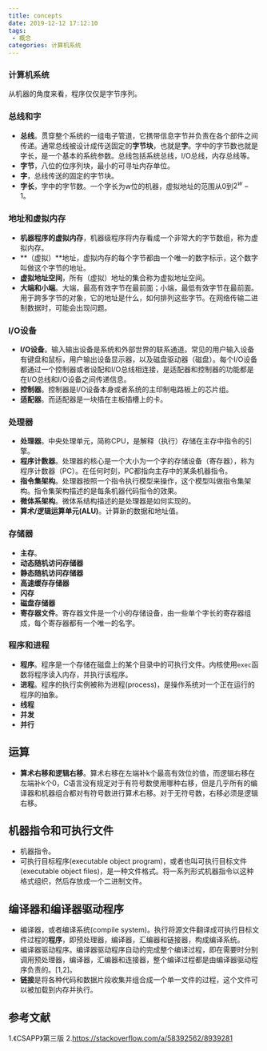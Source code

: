 ```yaml
---
title: concepts
date: 2019-12-12 17:12:10
tags:
 - 概念
categories: 计算机系统
---
```


### 计算机系统
从机器的角度来看，程序仅仅是字节序列。

### 总线和字
- **总线**。贯穿整个系统的一组电子管道，它携带信息字节并负责在各个部件之间传递。通常总线被设计成传送固定的**字节块**，也就是**字**。字中的字节数也就是字长，是一个基本的系统参数。总线包括系统总线，I/O总线，内存总线等。
- **字节**，八位的位序列块，最小的可寻址内存单位。
- **字**，总线传送的固定的字节块。
- **字长**，字中的字节数。一个字长为w位的机器，虚拟地址的范围从0到$2^w -1$。

### 地址和虚拟内存
- **机器程序的虚拟内存**，机器级程序将内存看成一个非常大的字节数组，称为虚拟内存。
- **（虚拟）**地址，虚拟内存的每个字节都由一个唯一的数字标示，这个数字叫做这个字节的地址。
- **虚拟地址空间**，所有（虚拟）地址的集合称为虚拟地址空间。
- **大端和小端**。大端，最高有效字节在最前面；小端，最低有效字节在最前面。用于跨多字节的对象，它的地址是什么，如何排列这些字节。在网络传输二进制数据时，可能会出现问题。


### I/O设备
- **I/O设备**。输入输出设备是系统和外部世界的联系通道。常见的用户输入设备有键盘和鼠标，用户输出设备显示器，以及磁盘驱动器（磁盘）。每个I/O设备都通过一个控制器或者设配和I/O总线相连接，是适配器和控制器的功能都是在I/O总线和I/O设备之间传递信息。
- **控制器**。控制器是I/O设备本身或者系统的主印制电路板上的芯片组。
- **适配器**。而适配器是一块插在主板插槽上的卡。

### 处理器
- **处理器**。中央处理单元，简称CPU，是解释（执行）存储在主存中指令的引擎。
- **程序计数器**。处理器的核心是一个大小为一个字的存储设备（寄存器），称为程序计数器（PC）。在任何时刻，PC都指向主存中的某条机器指令。
- **指令集架构**。处理器按照一个指令执行模型来操作，这个模型叫做指令集架构。指令集架构描述的是每条机器代码指令的效果。
- **微体系架构**。微体系结构描述的是处理器是如何实现的。
- **算术/逻辑运算单元(ALU)**。计算新的数据和地址值。

### 存储器
- **主存**。
- **动态随机访问存储器**
- **静态随机访问存储器**
- **高速缓存存储器**
- **闪存**
- **磁盘存储器**
- **寄存器文件**。寄存器文件是一个小的存储设备，由一些单个字长的寄存器组成，每个寄存器都有一个唯一的名字。


### 程序和进程
- **程序**。程序是一个存储在磁盘上的某个目录中的可执行文件。内核使用`exec`函数将程序读入内存，并执行该程序。
- **进程**。程序的执行实例被称为进程(process)，是操作系统对一个正在运行的程序的抽象。
- **线程**
- **并发**
- **并行**


## 运算
- **算术右移和逻辑右移**。算术右移在左端补k个最高有效位的值，而逻辑右移在左端补k个0，C语言没有规定对于有符号数使用哪种右移，但是几乎所有的编译器和机器组合都对有符号数进行算术右移。对于无符号数，右移必须是逻辑右移。

## 机器指令和可执行文件
- 机器指令。
- 可执行目标程序(executable object program)，或者也叫可执行目标文件(executable object files)，是一种文件格式。将一系列形式机器指令以这种格式组织，然后存放成一个二进制文件。

## 编译器和编译器驱动程序
- 编译器，或者编译系统(compile system)。执行将源文件翻译成可执行目标文件过程的**程序**，即预处理器，编译器，汇编器和链接器，构成编译系统。
- 编译器驱动程序。编译器驱动程序自动的完成整个编译过程，即在需要时分别调用预处理器，编译器，汇编器和连接器，整个编译过程都是由编译器驱动程序负责的。[1,2]。
- **链接**是将各种代码和数据片段收集并组合成一个单一文件的过程，这个文件可以被加载到内存并执行。



## 参考文献
1.《CSAPP》第三版
2.https://stackoverflow.com/a/58392562/8939281
